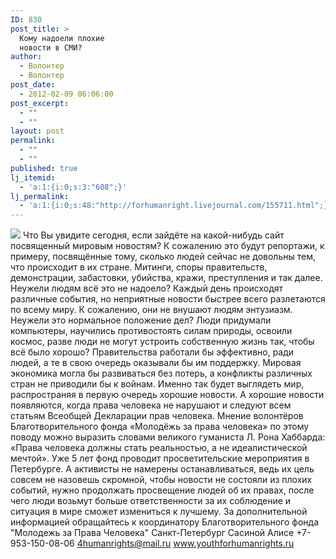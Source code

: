 ```yaml
---
ID: 830
post_title: >
  Кому надоели плохие
  новости в СМИ?
author:
  - Волонтер
  - Волонтер
post_date:
  - 2012-02-09 06:06:00
post_excerpt:
  - ""
  - ""
layout: post
permalink:
  - ""
  - ""
published: true
lj_itemid:
  - 'a:1:{i:0;s:3:"608";}'
lj_permalink:
  - 'a:1:{i:0;s:48:"http://forhumanright.livejournal.com/155711.html";}'
---
```


<img src="http://cs5338.vk.com/u132145096/132409092/x_5b26039f.jpg" /> Что Вы увидите сегодня, если зайдёте на какой-нибудь сайт посвященный мировым новостям? К сожалению это будут репортажи, к примеру, посвящённые тому, сколько людей сейчас не довольны тем, что происходит в их стране. Митинги, споры правительств, демонстрации, забастовки, убийства, кражи, преступления и так далее. Неужели людям всё это не надоело?
Каждый день происходят различные события, но неприятные новости быстрее всего разлетаются по всему миру. К сожалению, они не внушают людям энтузиазм. Неужели это нормальное положение дел? Люди придумали компьютеры, научились противостоять силам природы, освоили космос, разве люди не могут устроить собственную жизнь так, чтобы всё было хорошо? Правительства работали бы эффективно, ради людей, а те в свою очередь оказывали бы им поддержку. Мировая экономика могла бы развиваться без потерь, а конфликты различных стран не приводили бы к войнам. Именно так будет выглядеть мир, распространяя в первую очередь хорошие новости. А хорошие новости появляются, когда права человека не нарушают и следуют всем статьям Всеобщей Декларации прав человека.
Мнение волонтёров Благотворительного фонда «Молодёжь за права человека» по этому поводу можно выразить словами великого гуманиста Л. Рона Хаббарда: «Права человека должны стать реальностью, а не идеалистической мечтой». Уже 5 лет фонд проводит просветительские мероприятия в Петербурге. А активисты не намерены останавливаться, ведь их цель совсем не назовешь скромной, чтобы новости не состояли из плохих событий, нужно продолжать просвещение людей об их правах, после чего люди возьмут больше ответственности за их соблюдение и ситуация в мире сможет измениться к лучшему.
За дополнительной информацией обращайтесь к координатору
Благотворительного фонда
"Молодежь за Права Человека" Санкт-Петербург 
Сасиной Алисе 
+7-953-150-08-06 
4humanrights@mail.ru
www.youthforhumanrights.ru